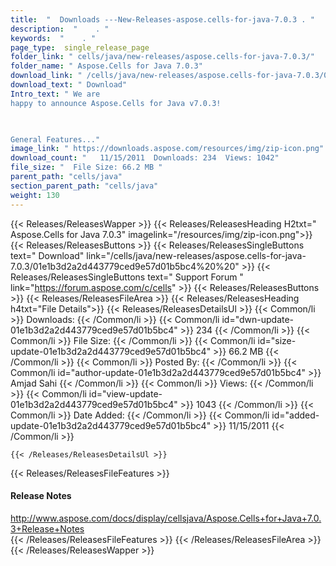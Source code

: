 ```yaml
---
title:  "  Downloads ---New-Releases-aspose.cells-for-java-7.0.3 . " 
description:  "    . " 
keywords:  "    . " 
page_type:  single_release_page
folder_link: " cells/java/new-releases/aspose.cells-for-java-7.0.3/"
folder_name: " Aspose.Cells for Java 7.0.3"
download_link: " /cells/java/new-releases/aspose.cells-for-java-7.0.3/01e1b3d2a2d443779ced9e57d01b5bc4"
download_text: " Download"
Intro_text: " We are
happy to announce Aspose.Cells for Java v7.0.3!

 

General Features..."
image_link: " https://downloads.aspose.com/resources/img/zip-icon.png"
download_count: "   11/15/2011  Downloads: 234  Views: 1042"
file_size: "  File Size: 66.2 MB "
parent_path: "cells/java"
section_parent_path: "cells/java"
weight: 130 
---
```


{{< Releases/ReleasesWapper >}}
  {{< Releases/ReleasesHeading H2txt=" Aspose.Cells for Java 7.0.3" imagelink="/resources/img/zip-icon.png">}}
  {{< Releases/ReleasesButtons >}}
    {{< Releases/ReleasesSingleButtons text=" Download" link="/cells/java/new-releases/aspose.cells-for-java-7.0.3/01e1b3d2a2d443779ced9e57d01b5bc4%20%20" >}}
    {{< Releases/ReleasesSingleButtons text=" Support Forum " link="https://forum.aspose.com/c/cells" >}}
  {{< Releases/ReleasesButtons >}}
  {{< Releases/ReleasesFileArea >}}
    {{< Releases/ReleasesHeading h4txt="File Details">}}
    {{< Releases/ReleasesDetailsUl >}}
            {{< Common/li  >}} Downloads: {{< /Common/li >}} 
      {{< Common/li id="dwn-update-01e1b3d2a2d443779ced9e57d01b5bc4" >}} 234 {{< /Common/li >}} 
      {{< Common/li  >}} File Size: {{< /Common/li >}} 
      {{< Common/li id="size-update-01e1b3d2a2d443779ced9e57d01b5bc4" >}} 66.2 MB {{< /Common/li >}} 
      {{< Common/li  >}} Posted By: {{< /Common/li >}} 
      {{< Common/li id="author-update-01e1b3d2a2d443779ced9e57d01b5bc4" >}} Amjad Sahi {{< /Common/li >}} 
      {{< Common/li  >}} Views: {{< /Common/li >}} 
      {{< Common/li id="view-update-01e1b3d2a2d443779ced9e57d01b5bc4" >}} 1043 {{< /Common/li >}} 
      {{< Common/li  >}} Date Added: {{< /Common/li >}} 
      {{< Common/li id="added-update-01e1b3d2a2d443779ced9e57d01b5bc4" >}} 11/15/2011 {{< /Common/li >}} 

    {{< /Releases/ReleasesDetailsUl >}}

  {{< Releases/ReleasesFileFeatures >}}
      <h4>Release Notes</h4><div><a href="http://www.aspose.com/docs/display/cellsjava/Aspose.Cells+for+Java+7.0.3+Release+Notes">http://www.aspose.com/docs/display/cellsjava/Aspose.Cells+for+Java+7.0.3+Release+Notes</a></div>
  {{< /Releases/ReleasesFileFeatures >}}
 {{< /Releases/ReleasesFileArea >}}
{{< /Releases/ReleasesWapper >}}


